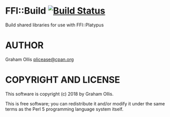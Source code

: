 # FFI::Build [![Build Status](https://secure.travis-ci.org/plicease/FFI-Build.png)](http://travis-ci.org/plicease/FFI-Build)

Build shared libraries for use with FFI::Platypus

# AUTHOR

Graham Ollis <plicease@cpan.org>

# COPYRIGHT AND LICENSE

This software is copyright (c) 2018 by Graham Ollis.

This is free software; you can redistribute it and/or modify it under
the same terms as the Perl 5 programming language system itself.
